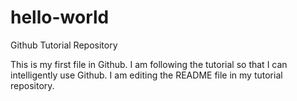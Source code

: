 # hello-world
Github Tutorial Repository

This is my first file in Github.  I am following the tutorial so that I can intelligently use Github.  I am editing the README file in my tutorial repository.
